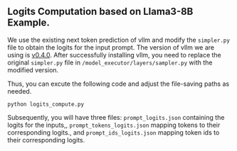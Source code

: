 ## Logits Computation based on Llama3-8B Example.

We use the existing next token prediction of vllm and modify the `simpler.py` file to obtain the logits for the input prompt. The version of vllm we are using is [v0.4.0](https://github.com/vllm-project/vllm/tree/v0.4.0). After successfully installing vllm, you need to replace the original `simpler.py` file in `/model_executor/layers/sampler.py` with the modified version.


Thus, you can excute the following code and adjust the file-saving paths as needed.
```
python logits_compute.py
```

Subsequently, you will have three files: `prompt_logits.json` containing the logits for the inputs,, `prompt_tokens_logits.json` mapping tokens to their corresponding logits., and `prompt_ids_logits.json` mapping token ids to their corresponding logits.
